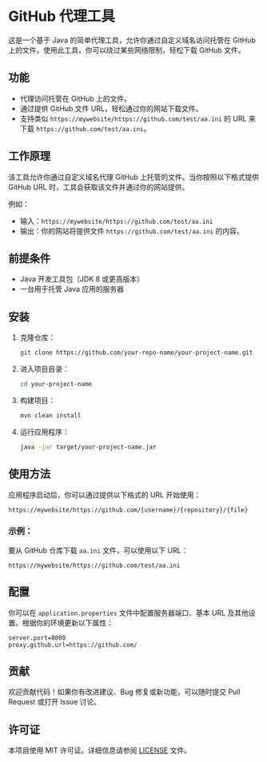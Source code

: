 
# GitHub 代理工具

这是一个基于 Java 的简单代理工具，允许你通过自定义域名访问托管在 GitHub 上的文件。使用此工具，你可以绕过某些网络限制，轻松下载 GitHub 文件。

## 功能

- 代理访问托管在 GitHub 上的文件。
- 通过提供 GitHub 文件 URL，轻松通过你的网站下载文件。
- 支持类似 `https://mywebsite/https://github.com/test/aa.ini` 的 URL 来下载 `https://github.com/test/aa.ini`。

## 工作原理

该工具允许你通过自定义域名代理 GitHub 上托管的文件。当你按照以下格式提供 GitHub URL 时，工具会获取该文件并通过你的网站提供。

例如：
- 输入：`https://mywebsite/https://github.com/test/aa.ini`
- 输出：你的网站将提供文件 `https://github.com/test/aa.ini` 的内容。

## 前提条件

- Java 开发工具包（JDK 8 或更高版本）
- 一台用于托管 Java 应用的服务器

## 安装

1. 克隆仓库：
   ```bash
   git clone https://github.com/your-repo-name/your-project-name.git
   ```

2. 进入项目目录：
   ```bash
   cd your-project-name
   ```

3. 构建项目：
   ```bash
   mvn clean install
   ```

4. 运行应用程序：
   ```bash
   java -jar target/your-project-name.jar
   ```

## 使用方法

应用程序启动后，你可以通过提供以下格式的 URL 开始使用：

```
https://mywebsite/https://github.com/{username}/{repository}/{file}
```

### 示例：

要从 GitHub 仓库下载 `aa.ini` 文件，可以使用以下 URL：

```
https://mywebsite/https://github.com/test/aa.ini
```

## 配置

你可以在 `application.properties` 文件中配置服务器端口、基本 URL 及其他设置。根据你的环境更新以下属性：

```properties
server.port=8080
proxy.github.url=https://github.com/
```

## 贡献

欢迎贡献代码！如果你有改进建议、Bug 修复或新功能，可以随时提交 Pull Request 或打开 Issue 讨论。

## 许可证

本项目使用 MIT 许可证。详细信息请参阅 [LICENSE](LICENSE) 文件。
